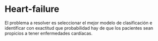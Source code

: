 # Heart-failure
El problema a resolver es seleccionar el mejor modelo de clasificación e identificar con exactitud que probabilidad hay de que los pacientes sean propicios a tener enfermedades cardíacas.
